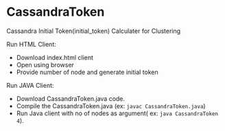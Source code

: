 CassandraToken
==============

Cassandra Initial Token(initial_token) Calculater for Clustering 


Run HTML Client:

* Download index.html client
* Open using browser
* Provide number of node and generate initial token


Run JAVA Client:

* Download CassandraToken.java code.
* Compile the CassandraToken.java (ex: `javac CassandraToken.java`)
* Run Java client with no of nodes as argument( ex: `java CassandraToken 4`). 


